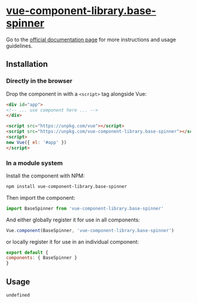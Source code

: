 # [vue-component-library.base-spinner](https://www.vuecomponentlibrary.com/components/base-spinner.html)

Go to the [official documentation page](https://www.vuecomponentlibrary.com/components/base-spinner.html) for more instructions and usage guidelines.

## Installation

### Directly in the browser

Drop the component in with a `<script>` tag alongside Vue:

```html
<div id="app">
<!-- ... use component here ... -->
</div>

<script src="https://unpkg.com/vue"></script>
<script src="https://unpkg.com/vue-component-library.base-spinner"></script>
<script>
new Vue({ el: '#app' })
</script>
```

### In a module system

Install the component with NPM:

```bash
npm install vue-component-library.base-spinner
```

Then import the component:

```js
import BaseSpinner from 'vue-component-library.base-spinner'
```

And either globally register it for use in all components:

```js
Vue.component(BaseSpinner, 'vue-component-library.base-spinner')
```

or locally register it for use in an individual component:

```js
export default {
components: { BaseSpinner }
}
```

## Usage

```html
undefined
```
